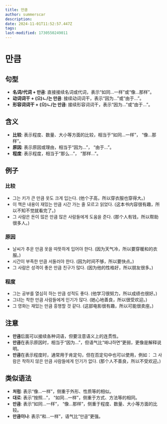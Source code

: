 ```yaml
---
title: 만큼
author: summerscar
description:
date: 2024-11-01T11:52:57.447Z
tags:
last-modified: 1730550249011
---
```


# 만큼

## 句型

* **名词/代词 + 만큼**:  直接接续名词或代词，表示“如同…一样”或“像…那样”。
* **动词词干 + (으)ㄴ/는 만큼**: 接续动词词干，表示“因为…”或“由于…”。
* **形容词词干 + (으)ㄴ/는 만큼**:  接续形容词词干，表示“因为…”或“由于…”。

## 含义

* **比较**: 表示程度、数量、大小等方面的比较，相当于“如同…一样”， “像…那样”。
* **原因**:  表示原因或理由，相当于“因为…”， “由于…”。
* **程度**: 表示程度，相当于“那么…”， “那样…”。

## 例子

### 比较
* <Speak>그는 키가 큰 만큼 옷도 크게 입는다.</Speak> (他个子高，所以穿衣服也穿得大。)
* <Speak>이 책은 내용이 재밌는 만큼 시간 가는 줄 모르고 읽었다.</Speak> (这本书内容很有趣，所以不知不觉就看完了。)
* <Speak>그 사람은 돈이 많은 만큼 많은 사람들에게 도움을 준다.</Speak> (那个人有钱，所以帮助很多人。)


### 原因
* <Speak>날씨가 추운 만큼 옷을 따뜻하게 입어야 한다.</Speak> (因为天气冷，所以要穿暖和的衣服。)
* <Speak>시간이 부족한 만큼 서둘러야 한다.</Speak> (因为时间不够，所以要快点。)
* <Speak>그 사람은 성격이 좋은 만큼 친구가 많다.</Speak> (因为他的性格好，所以朋友很多。)

### 程度
* <Speak>그는 공부를 열심히 하는 만큼 성적도 좋다.</Speak> (他学习很努力，所以成绩也很好。)
* <Speak>그녀는 착한 만큼 사람들에게 인기가 많다.</Speak> (她心地善良，所以很受欢迎。)
* <Speak>그 영화는 재밌는 만큼 흥행할 것 같다.</Speak> (这部电影很有趣，所以可能很卖座。)


## 注意

* **만큼**后面可以接续各种词语，但要注意语义上的连贯性。
* **만큼**在表示原因时，相当于“因为…”，但语气比“왜냐하면”更弱，更像是解释说明。
* **만큼**在表示程度时，通常用于肯定句，但在否定句中也可以使用，例如： <Speak>그 사람은 착하지 않은 만큼 사람들에게 인기가 없다.</Speak> (那个人不善良，所以不受欢迎。)

## 类似语法

* **처럼**: 表示“像…一样”，侧重于外形、性质等的相似。
* **대로**: 表示“按照…”， “如同…一样”，侧重于方式、方法等的相同。
* **만큼**: 表示“如同…一样”， “像…那样”，侧重于程度、数量、大小等方面的比较。
* **만큼이나**:  表示“和…一样”，语气比“만큼”更强。
